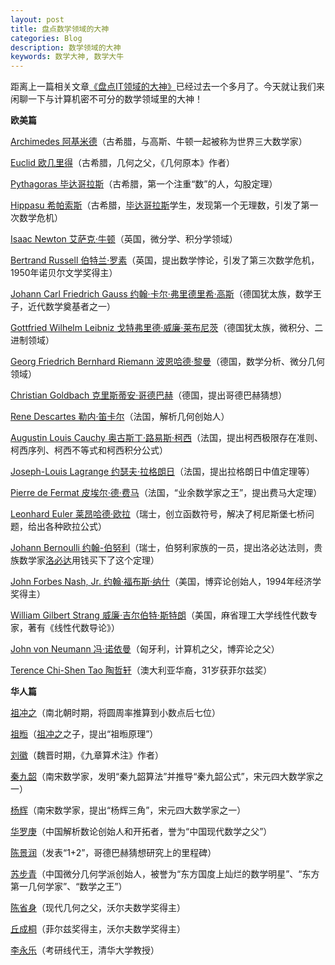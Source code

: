 ```yaml
---
layout: post
title: 盘点数学领域的大神
categories: Blog
description: 数学领域的大神
keywords: 数学大神, 数学大牛
---
```


距离上一篇相关文章[《盘点IT领域的大神》](https://lpq29743.github.io/redant/2016/10/06/ComputerCelebrity/)已经过去一个多月了。今天就让我们来闲聊一下与计算机密不可分的数学领域里的大神！

**欧美篇**

[Archimedes 阿基米德](https://zh.wikipedia.org/wiki/%E9%98%BF%E5%9F%BA%E7%B1%B3%E5%BE%B7)（古希腊，与高斯、牛顿一起被称为世界三大数学家）

[Euclid 欧几里得](https://zh.wikipedia.org/wiki/%E6%AC%A7%E5%87%A0%E9%87%8C%E5%BE%97)（古希腊，几何之父，《几何原本》作者）

[Pythagoras 毕达哥拉斯](https://zh.wikipedia.org/wiki/%E6%AF%95%E8%BE%BE%E5%93%A5%E6%8B%89%E6%96%AF)（古希腊，第一个注重“数”的人，勾股定理）

[Hippasu 希帕索斯](https://zh.wikipedia.org/wiki/%E5%B8%8C%E5%B8%95%E7%B4%A2%E6%96%AF)（古希腊，[毕达哥拉斯](https://zh.wikipedia.org/wiki/%E6%AF%95%E8%BE%BE%E5%93%A5%E6%8B%89%E6%96%AF)学生，发现第一个无理数，引发了第一次数学危机）

[Isaac Newton 艾萨克·牛顿](https://zh.wikipedia.org/wiki/%E8%89%BE%E8%90%A8%E5%85%8B%C2%B7%E7%89%9B%E9%A1%BF)（英国，微分学、积分学领域）

[Bertrand Russell 伯特兰·罗素](https://zh.wikipedia.org/wiki/%E4%BC%AF%E7%89%B9%E5%85%B0%C2%B7%E7%BD%97%E7%B4%A0)（英国，提出数学悖论，引发了第三次数学危机，1950年诺贝尔文学奖得主）

[Johann Carl Friedrich Gauss 约翰·卡尔·弗里德里希·高斯](https://zh.wikipedia.org/wiki/%E5%8D%A1%E7%88%BE%C2%B7%E5%BC%97%E9%87%8C%E5%BE%B7%E9%87%8C%E5%B8%8C%C2%B7%E9%AB%98%E6%96%AF)（德国犹太族，数学王子，近代数学奠基者之一）

[Gottfried Wilhelm Leibniz 戈特弗里德·威廉·莱布尼茨](https://zh.wikipedia.org/wiki/%E6%88%88%E7%89%B9%E5%BC%97%E9%87%8C%E5%BE%B7%C2%B7%E8%8E%B1%E5%B8%83%E5%B0%BC%E8%8C%A8)（德国犹太族，微积分、二进制领域）


[Georg Friedrich Bernhard Riemann 波恩哈德·黎曼](https://zh.wikipedia.org/wiki/%E6%B3%A2%E6%81%A9%E5%93%88%E5%BE%B7%C2%B7%E9%BB%8E%E6%9B%BC)（德国，数学分析、微分几何领域）


[Christian Goldbach 克里斯蒂安·哥德巴赫](https://zh.wikipedia.org/wiki/%E5%85%8B%E9%87%8C%E6%96%AF%E8%92%82%E5%AE%89%C2%B7%E5%93%A5%E5%BE%B7%E5%B7%B4%E8%B5%AB)（德国，提出哥德巴赫猜想）

[Rene Descartes 勒内·笛卡尔](https://zh.wikipedia.org/wiki/%E5%8B%92%E5%86%85%C2%B7%E7%AC%9B%E5%8D%A1%E5%B0%94)（法国，解析几何创始人）

[Augustin Louis Cauchy 奥古斯丁·路易斯·柯西](https://zh.wikipedia.org/wiki/%E5%A5%A7%E5%8F%A4%E6%96%AF%E4%B8%81%C2%B7%E8%B7%AF%E6%98%93%C2%B7%E6%9F%AF%E8%A5%BF)（法国，提出柯西极限存在准则、柯西序列、柯西不等式和柯西积分公式）


[Joseph-Louis Lagrange 约瑟夫·拉格朗日](https://zh.wikipedia.org/wiki/%E7%BA%A6%E7%91%9F%E5%A4%AB%C2%B7%E6%8B%89%E6%A0%BC%E6%9C%97%E6%97%A5)（法国，提出拉格朗日中值定理等）


[Pierre de Fermat 皮埃尔·德·费马](https://zh.wikipedia.org/wiki/%E7%9A%AE%E5%9F%83%E7%88%BE%C2%B7%E5%BE%B7%C2%B7%E8%B2%BB%E9%A6%AC)（法国，“业余数学家之王”，提出费马大定理）

[Leonhard Euler 莱昂哈德·欧拉](https://zh.wikipedia.org/wiki/%E8%90%8A%E6%98%82%E5%93%88%E5%BE%B7%C2%B7%E6%AD%90%E6%8B%89)（瑞士，创立函数符号，解决了柯尼斯堡七桥问题，给出各种欧拉公式）

[Johann Bernoulli 约翰-伯努利](https://zh.wikipedia.org/wiki/%E7%B4%84%E7%BF%B0%C2%B7%E7%99%BD%E5%8A%AA%E5%88%A9)（瑞士，伯努利家族的一员，提出洛必达法则，贵族数学家[洛必达](https://zh.wikipedia.org/wiki/%E7%B4%80%E5%A0%AF%E5%A7%86%C2%B7%E5%BE%B7%C2%B7%E6%B4%9B%E5%BF%85%E9%81%94)用钱买下了这个定理）

[John Forbes Nash, Jr. 约翰·福布斯·纳什](https://zh.wikipedia.org/wiki/%E7%BA%A6%E7%BF%B0%C2%B7%E7%A6%8F%E5%B8%83%E6%96%AF%C2%B7%E7%BA%B3%E4%BB%80)（美国，博弈论创始人，1994年经济学奖得主）

[William Gilbert Strang 威廉·吉尔伯特·斯特朗](http://math.mit.edu/~gs/)（美国，麻省理工大学线性代数专家，著有《线性代数导论》）

[John von Neumann 冯·诺依曼](https://zh.wikipedia.org/zh-cn/%E7%BA%A6%E7%BF%B0%C2%B7%E5%86%AF%C2%B7%E8%AF%BA%E4%BC%8A%E6%9B%BC)（匈牙利，计算机之父，博弈论之父）

[Terence Chi-Shen Tao 陶哲轩](https://zh.wikipedia.org/wiki/%E9%99%B6%E5%93%B2%E8%BD%A9)（澳大利亚华裔，31岁获菲尔兹奖）

**华人篇**

[祖冲之](https://zh.wikipedia.org/wiki/%E7%A5%96%E5%86%B2%E4%B9%8B)（南北朝时期，将圆周率推算到小数点后七位）

[祖暅](https://zh.wikipedia.org/wiki/%E7%A5%96%E6%9A%85)（[祖冲之](https://zh.wikipedia.org/wiki/%E7%A5%96%E5%86%B2%E4%B9%8B)之子，提出“祖暅原理”）

[刘徽](https://zh.wikipedia.org/wiki/%E5%88%98%E5%BE%BD)（魏晋时期，《九章算术注》作者）

[秦九韶](https://zh.wikipedia.org/wiki/%E7%A7%A6%E4%B9%9D%E9%9F%B6)（南宋数学家，发明“秦九韶算法”并推导“秦九韶公式”，宋元四大数学家之一）

[杨辉](https://zh.wikipedia.org/wiki/%E6%9D%A8%E8%BE%89)（南宋数学家，提出“杨辉三角”，宋元四大数学家之一）

[华罗庚](https://zh.wikipedia.org/wiki/%E5%8D%8E%E7%BD%97%E5%BA%9A)（中国解析数论创始人和开拓者，誉为“中国现代数学之父”）

[陈景润](https://zh.wikipedia.org/wiki/%E9%99%88%E6%99%AF%E6%B6%A6)（发表“1+2”，哥德巴赫猜想研究上的里程碑）

[苏步青](https://zh.wikipedia.org/wiki/%E8%8B%8F%E6%AD%A5%E9%9D%92)（中国微分几何学派创始人，被誉为“东方国度上灿烂的数学明星”、“东方第一几何学家”、“数学之王”）

[陈省身](https://zh.wikipedia.org/wiki/%E9%99%88%E7%9C%81%E8%BA%AB)（现代几何之父，沃尔夫数学奖得主）

[丘成桐](https://zh.wikipedia.org/wiki/%E4%B8%98%E6%88%90%E6%A1%90)（菲尔兹奖得主，沃尔夫数学奖得主）

[李永乐](https://baike.baidu.com/item/%E6%9D%8E%E6%B0%B8%E4%B9%90/20184698#viewPageContent)（考研线代王，清华大学教授）
